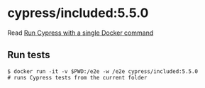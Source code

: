 <!--
WARNING: this file was autogenerated by generate-included-image.js using

    npm run add:included -- 5.5.0 cypress/browsers:node12.14.1-chrome85-ff81
-->

# cypress/included:5.5.0

Read [Run Cypress with a single Docker command][blog post url]

## Run tests

```shell
$ docker run -it -v $PWD:/e2e -w /e2e cypress/included:5.5.0
# runs Cypress tests from the current folder
```

[blog post url]: https://www.cypress.io/blog/2019/05/02/run-cypress-with-a-single-docker-command/
